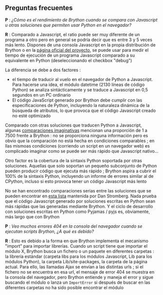Preguntas frecuentes
--------------------

__P__ : _¿Cómo es el rendimiento de Brython cuando se compara con Javascript u otras soluciones que permiten usar Python en el navegador?_

__R__ : Comparado a Javascript, el ratio puede ser muy diferente de un programa a otro pero en general se podría decir que es entre 3 y 5 veces más lento. Dispones de una consola Javascript en la propia distribución de Brython o en la [página oficial del proyecto](http://brython.info/tests/js_console.html), se puede usar para medir el tiempo de ejecución de un programa Javascript comparado a su equivalente en Python (deseleccionando el checkbox "debug")

La diferencia se debe a dos factores :
- el tiempo de traducir al vuelo en el navegador de Python  a Javascript. Para hacerse una idea, el módulo datetime (2130 líneas de código Python) se analiza sintácticamente y se traduce a Javascript en 0,5 segundos en un PC ordinario
- El código JavaScript generado por Brython debe cumplir con las especificaciones de Python, incluyendo la naturaleza dinámica de la búsqueda de atributos, lo que provoca que el código Javascript creado no esté optimizado

Comparado con otras soluciones que traducen Python a Javascript, algunas [comparaciones imaginativas](http://pyppet.blogspot.fr/2013/11/brython-vs-pythonjs.html) mencionan una proporción de 1 a 7500 frente a Brython : no se proporciona ninguna información pero es obvio que la comparación no está hecha en condiciones comparables ; en llas mismoas condiciones (corriendo un script en un navegador web) es complicado imaginar como se puede ser más rápido que Javascript nativo...

Otro factor es la cobertura de la sintaxis Python soportada por otras soluciones. Aquellas que solo soportan un pequeño subconjunto de Python pueden producir código que ejecuta más rápido ; Brython aspira a cubrir el 100% de la sintaxis Python, incluyendo un informe de errores similar al de CPython, incluso si esto provoca tener un código Javascript más lento

No se han encontrado comparaciones serias entre las soluciones que se pueden encontrar en [esta lista](http://stromberg.dnsalias.org/~strombrg/pybrowser/python-browser.html) mantenida por Dan Stromberg. Nada prueba que el código Javascript generado por soluciones escritas en Python sean más rápidas que las generadas mediante Brython. Y el ciclo de desarrollo con soluciones escritas en Python como Pyjamas / pyjs es, obviamente, más largo que con Brython

__P__ : _Veo muchos errores 404 en la consola del navegador cuando se ejecutan scripts Brython, ¿A qué es debido?_

__R__ : Esto es debido a la forma en que Brython implementa el mecanismo "import" para importar librerías. Cuando un script tiene que importar el módulo X, Brython busca un fichero o un paquete en diferentes carpetas : la librería estándar (carpeta libs para los módulos Javascript, Lib para los módulos Python), la carpeta Lib/site-packages, la carpeta de la página actual. Para ello, las llamadas Ajax se envían a las distintas urls ; si el fichero no se encuentra en esa url, el mensaje de error 404 se muestra en la consola del navegador, pero Brython entiende y maneja el error y sigue buscando el módulo o lanza un `ImportError` si después de buscar en las diferentes carpetas no ha sido posible encontrar el módulo 

